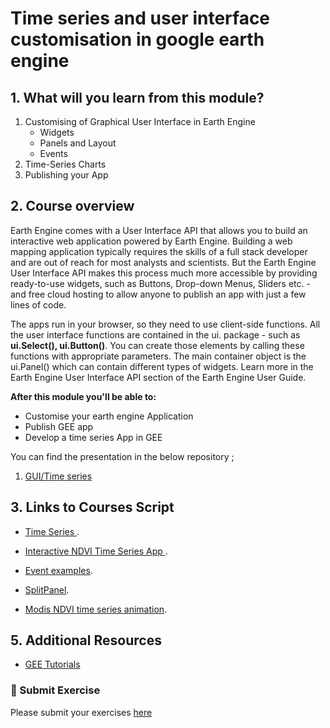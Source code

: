 # Time series and user interface customisation in google earth engine

## 1. What will you learn from this module?

1. Customising of Graphical User Interface in  Earth Engine 
    - Widgets
    - Panels and Layout
    - Events
2. Time-Series Charts
3. Publishing your App 





## 2. Course overview

Earth Engine comes with a User Interface API that allows you to build an interactive web application powered by Earth Engine. Building a web mapping application typically requires the skills of a full stack developer and are out of reach for most analysts and scientists. But the Earth Engine User Interface API makes this process much more accessible by providing ready-to-use widgets, such as Buttons, Drop-down Menus, Sliders etc. - and free cloud hosting to allow anyone to publish an app with just a few lines of code.<br>

The apps run in your browser, so they need to use client-side functions. All the user interface functions are contained in the ui. package - such as **ui.Select(), ui.Button()**. You can create those elements by calling these functions with appropriate parameters. The main container object is the ui.Panel() which can contain different types of widgets. Learn more in the Earth Engine User Interface API section of the Earth Engine User Guide.




**After this module you'll be able to:**

- Customise your earth engine Application
- Publish GEE app 
- Develop a time series App in GEE  


You can find the presentation in the below repository ;


1. [GUI/Time series](https://github.com/ernest19/SNV/blob/main/training/presentations/day4/Time_series_Day_4.pptx)



## 3. Links to Courses Script  
- [Time Series ](https://code.earthengine.google.com/a9994e895ddb05a7a1f856dbcb493d76?noload=true).
- [Interactive NDVI Time Series App ](https://code.earthengine.google.com/9aa206008de7a8d9fb7dd06fa56d876d).
- [Event examples](https://code.earthengine.google.com/0d740d7aa55672edad9e7e10e1028a96).

- [SplitPanel](https://code.earthengine.google.com/b05903e3effb171888873190746b10cb?noload=true).

- [Modis NDVI time series animation](https://code.earthengine.google.com/0d740d7aa55672edad9e7e10e1028a96).








## 5. Additional Resources

- [GEE Tutorials](https://developers.google.com/earth-engine/guides/classification) 





###   :pushpin: Submit Exercise  <br>

 Please submit your exercises [here](https://github.com/ernest19/SNV/issues/new?assignees=&labels=&template=submit-module-2-exercises.md&title=Module+5+exercises+%5Breplace+with+your+name%5D)


